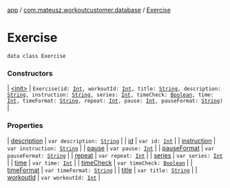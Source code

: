 [app](../../index.md) / [com.mateusz.workoutcustomer.database](../index.md) / [Exercise](./index.md)

# Exercise

`data class Exercise`

### Constructors

| [&lt;init&gt;](-init-.md) | `Exercise(id: `[`Int`](https://kotlinlang.org/api/latest/jvm/stdlib/kotlin/-int/index.html)`, workoutId: `[`Int`](https://kotlinlang.org/api/latest/jvm/stdlib/kotlin/-int/index.html)`, title: `[`String`](https://kotlinlang.org/api/latest/jvm/stdlib/kotlin/-string/index.html)`, description: `[`String`](https://kotlinlang.org/api/latest/jvm/stdlib/kotlin/-string/index.html)`, instruction: `[`String`](https://kotlinlang.org/api/latest/jvm/stdlib/kotlin/-string/index.html)`, series: `[`Int`](https://kotlinlang.org/api/latest/jvm/stdlib/kotlin/-int/index.html)`, timeCheck: `[`Boolean`](https://kotlinlang.org/api/latest/jvm/stdlib/kotlin/-boolean/index.html)`, time: `[`Int`](https://kotlinlang.org/api/latest/jvm/stdlib/kotlin/-int/index.html)`, timeFormat: `[`String`](https://kotlinlang.org/api/latest/jvm/stdlib/kotlin/-string/index.html)`, repeat: `[`Int`](https://kotlinlang.org/api/latest/jvm/stdlib/kotlin/-int/index.html)`, pause: `[`Int`](https://kotlinlang.org/api/latest/jvm/stdlib/kotlin/-int/index.html)`, pauseFormat: `[`String`](https://kotlinlang.org/api/latest/jvm/stdlib/kotlin/-string/index.html)`)` |

### Properties

| [description](description.md) | `var description: `[`String`](https://kotlinlang.org/api/latest/jvm/stdlib/kotlin/-string/index.html) |
| [id](id.md) | `var id: `[`Int`](https://kotlinlang.org/api/latest/jvm/stdlib/kotlin/-int/index.html) |
| [instruction](instruction.md) | `var instruction: `[`String`](https://kotlinlang.org/api/latest/jvm/stdlib/kotlin/-string/index.html) |
| [pause](pause.md) | `var pause: `[`Int`](https://kotlinlang.org/api/latest/jvm/stdlib/kotlin/-int/index.html) |
| [pauseFormat](pause-format.md) | `var pauseFormat: `[`String`](https://kotlinlang.org/api/latest/jvm/stdlib/kotlin/-string/index.html) |
| [repeat](repeat.md) | `var repeat: `[`Int`](https://kotlinlang.org/api/latest/jvm/stdlib/kotlin/-int/index.html) |
| [series](series.md) | `var series: `[`Int`](https://kotlinlang.org/api/latest/jvm/stdlib/kotlin/-int/index.html) |
| [time](time.md) | `var time: `[`Int`](https://kotlinlang.org/api/latest/jvm/stdlib/kotlin/-int/index.html) |
| [timeCheck](time-check.md) | `var timeCheck: `[`Boolean`](https://kotlinlang.org/api/latest/jvm/stdlib/kotlin/-boolean/index.html) |
| [timeFormat](time-format.md) | `var timeFormat: `[`String`](https://kotlinlang.org/api/latest/jvm/stdlib/kotlin/-string/index.html) |
| [title](title.md) | `var title: `[`String`](https://kotlinlang.org/api/latest/jvm/stdlib/kotlin/-string/index.html) |
| [workoutId](workout-id.md) | `var workoutId: `[`Int`](https://kotlinlang.org/api/latest/jvm/stdlib/kotlin/-int/index.html) |

